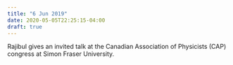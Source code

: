 ```yaml
---
title: "6 Jun 2019"
date: 2020-05-05T22:25:15-04:00
draft: true
---
```


Rajibul gives an invited talk at the Canadian Association of Physicists (CAP) congress at Simon Fraser University. 
